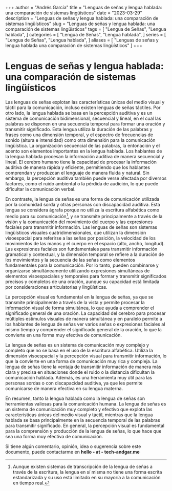 +++
author = "Andrés García"
title = "Lenguas de señas y lengua hablada: una comparación de sistemas lingüísticos"
date = "2023-03-29"
description = "Lenguas de señas y lengua hablada: una comparación de sistemas lingüísticos"
slug = "Lenguas de señas y lengua hablada: una comparación de sistemas lingüísticos"
tags = [
  "Lengua de Señas",
  "Lengua hablada",
]
categories = [
  "Lengua de Señas",
  "Lengua hablada",
]
series = [
  "Lengua de Señas",
  "Lengua hablada",
]
aliases = [
  "Lenguas de señas y lengua hablada una comparación de sistemas lingüísticos"
]
+++

# Lenguas de señas y lengua hablada: una comparación de sistemas lingüísticos

Las lenguas de señas explotan las características únicas del medio visual y táctil para la comunicación, incluso existen lenguas de señas táctiles. Por otro lado, la lengua hablada se basa en la percepción auditiva y es un sistema de comunicación bidimensional, secuencial y lineal, en el cual las palabras se disponen en una secuencia temporal para formar una oración y transmitir significado. Esta lengua utiliza la duración de las palabras y frases como una dimensión temporal, y el espectro de frecuencias de sonido (altura e intensidad) como otra dimensión para la comunicación lingüística. La organización secuencial de las palabras, la entonación y el acento son elementos importantes en la lengua hablada. Los hablantes de la lengua hablada procesan la información auditiva de manera secuencial y lineal. El cerebro humano tiene la capacidad de procesar la información auditiva de manera rápida y eficiente, permitiendo que los hablantes comprendan y produzcan el lenguaje de manera fluida y natural. Sin embargo, la percepción auditiva también puede verse afectada por diversos factores, como el ruido ambiental o la pérdida de audición, lo que puede dificultar la comunicación verbal.

En contraste, la lengua de señas es una forma de comunicación utilizada por la comunidad sorda y otras personas con discapacidad auditiva. Esta lengua se considera ágrafa porque no utiliza la escritura alfabética como medio para su comunicación[^1], y se transmite principalmente a través de la visión y la comunicación del movimiento del cuerpo y las expresiones faciales para transmitir información. Las lenguas de señas son sistemas lingüísticos visuales cuatridimensionales, que utilizan la dimensión visoespacial para referirse a las señas por posición, la velocidad de los movimientos de las manos y el cuerpo en el espacio (alto, ancho, longitud). Las expresiones faciales son fundamentales para transmitir información gramatical y contextual, y la dimensión temporal se refiere a la duración de los movimientos y la secuencia de las señas como elementos fundamentales para la comunicación. Por lo tanto, pueden combinarse y organizarse simultáneamente utilizando expresiones simultáneas de elementos visoespaciales y temporales para formar y transmitir significados precisos y completos de una oración, aunque su capacidad está limitada por consideraciones articulatorias y lingüísticas.

La percepción visual es fundamental en la lengua de señas, ya que se transmite principalmente a través de la vista y permite procesar la información visual de forma simultánea, lo que ayuda a comprender el significado general de una oración. La capacidad del cerebro para procesar múltiples estímulos visuales de manera simultánea y en paralelo permite a los hablantes de lengua de señas ver varios señas o expresiones faciales al mismo tiempo y comprender el significado general de la oración, lo que la convierte en una forma muy efectiva de comunicación.

La lengua de señas es un sistema de comunicación muy complejo y completo que no se basa en el uso de la escritura alfabética. Utiliza la dimensión visoespacial y la percepción visual para transmitir información, lo que la convierte en una forma de comunicación muy rica y compleja. La lengua de señas tiene la ventaja de transmitir información de manera más clara y precisa en situaciones donde el ruido o la distancia dificultan la comunicación hablada. Además, es una herramienta muy útil para las personas sordas o con discapacidad auditiva, ya que les permite comunicarse de manera efectiva en su lengua materna.

En resumen, tanto la lengua hablada como la lengua de señas son herramientas valiosas para la comunicación humana. La lengua de señas es un sistema de comunicación muy completo y efectivo que explota las características únicas del medio visual y táctil, mientras que la lengua hablada se basa principalmente en la secuencia temporal de las palabras para transmitir significado. En general, la percepción visual es fundamental para la comprensión y producción de la lengua de señas, lo que hace que sea una forma muy efectiva de comunicación.

Si tiene algún comentario, opinión, idea o sugerencia sobre este documento, puede contactarme en **hello - at - tech-andgar.me**

[^1]: Aunque existen sistemas de transcripción de la lengua de señas a través de la escritura, la lengua en sí misma no tiene una forma escrita estandarizada y su uso está limitado en su mayoría a la comunicación en tiempo real.

